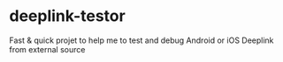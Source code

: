 # deeplink-testor
Fast &amp; quick projet to help me to test and debug Android or iOS Deeplink from external source
